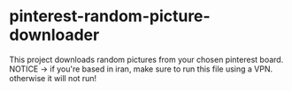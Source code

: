 # pinterest-random-picture-downloader
This project downloads random pictures from your chosen pinterest board. 
NOTICE -> if you're based in iran, make sure to run this file using a VPN. otherwise it will not run! 
